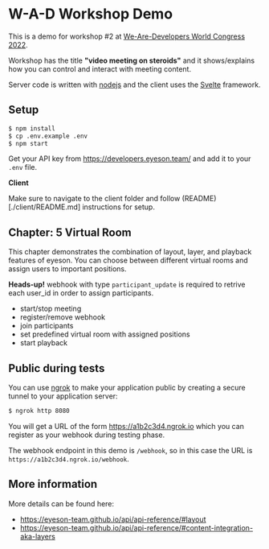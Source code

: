 # W-A-D Workshop Demo

This is a demo for workshop #2 at [We-Are-Developers World Congress 2022](https://www.wearedevelopers.com/world-congress).

Workshop has the title __"video meeting on steroids"__ and it shows/explains how you can control and interact with meeting content.

Server code is written with [nodejs](https://nodejs.dev/) and the client uses the [Svelte](https://svelte.dev/) framework.

## Setup

```sh
$ npm install
$ cp .env.example .env
$ npm start
```

Get your API key from https://developers.eyeson.team/ and add it to your `.env` file.

**Client**

Make sure to navigate to the client folder and follow (README)[./client/README.md] instructions for setup.

## Chapter: 5 Virtual Room

This chapter demonstrates the combination of layout, layer, and playback features of eyeson. You can choose between different virtual rooms and assign users to important positions.

**Heads-up!** webhook with type `participant_update` is required to retrive each user_id in order to assign participants.

- start/stop meeting
- register/remove webhook
- join participants
- set predefined virtual room with assigned positions
- start playback
 
## Public during tests

You can use [ngrok](https://ngrok.com/) to make your application public by creating a secure tunnel to your application server:

```sh
$ ngrok http 8080
```

You will get a URL of the form https://a1b2c3d4.ngrok.io which you can register as your webhook during testing phase.

The webhook endpoint in this demo is `/webhook`, so in this case the URL is `https://a1b2c3d4.ngrok.io/webhook`.

## More information

More details can be found here:
- https://eyeson-team.github.io/api/api-reference/#layout
- https://eyeson-team.github.io/api/api-reference/#content-integration-aka-layers